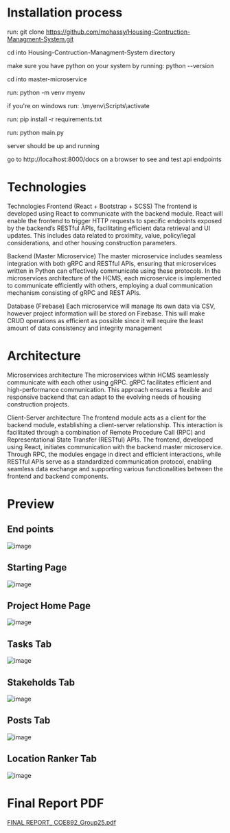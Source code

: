 # Installation process
run: git clone https://github.com/mohassy/Housing-Contruction-Managment-System.git

cd into Housing-Contruction-Managment-System directory

make sure you have python on your system by running: python --version

cd into master-microservice

run: python -m venv myenv

if you're on windows run: .\myenv\Scripts\activate

run: pip install -r requirements.txt

run: python main.py

server should be up and running

go to http://localhost:8000/docs on a browser to see and test api endpoints

# Technologies
Technologies
Frontend (React + Bootstrap + SCSS) 
	The frontend is developed using React to communicate with the backend 
module. React will enable the frontend to trigger HTTP requests to specific endpoints exposed by the backend’s RESTful APIs, facilitating efficient data retrieval and UI updates. This includes data related to proximity, value, policy/legal considerations, and other housing construction parameters.  

Backend (Master Microservice)
	The master microservice includes seamless integration with both gRPC and RESTful APIs, ensuring that microservices written in Python can effectively communicate using these protocols. In the microservices architecture of the HCMS, each microservice is implemented to communicate efficiently with others, employing a dual communication mechanism consisting of gRPC and REST APIs. 

Database (Firebase) 
	Each microservice will manage its own data via CSV, however project information will be stored on Firebase. This will make CRUD operations as efficient as possible since it will require the least amount of data consistency and integrity management

# Architecture
Microservices architecture
	The microservices within HCMS seamlessly communicate with each other using gRPC. gRPC facilitates efficient and high-performance communication. This approach ensures a flexible and responsive backend that can adapt to the evolving needs of housing construction projects.

Client-Server architecture
  The frontend module acts as a client for the backend module, establishing a client-server relationship. This interaction is facilitated through a combination of Remote Procedure Call (RPC) and Representational State Transfer (RESTful) APIs. The frontend, developed using React, initiates communication with the backend master microservice. Through RPC, the modules engage in direct and efficient interactions, while RESTful APIs serve as a standardized communication protocol, enabling seamless data exchange and supporting various functionalities between the frontend and backend components. 


# Preview
## End points
![image](https://github.com/mohassy/Housing-Contruction-Managment-System/assets/118586460/3d4b6b1b-be1f-4a41-a55a-f58b3510cb1d)

## Starting Page
![image](https://github.com/mohassy/Housing-Contruction-Managment-System/assets/118586460/9e9fb27b-82ea-459a-ab2e-ec848dcd6ae3)

## Project Home Page
![image](https://github.com/mohassy/Housing-Contruction-Managment-System/assets/118586460/33d4b218-cbec-4b52-96bd-9d302c5bbbca)

## Tasks Tab
![image](https://github.com/mohassy/Housing-Contruction-Managment-System/assets/118586460/2d9c6406-705d-4681-a352-70fd25594c27)

## Stakeholds Tab
![image](https://github.com/mohassy/Housing-Contruction-Managment-System/assets/118586460/90b3d2ee-1647-4a89-ae9c-d202cae22ebd)

## Posts Tab
![image](https://github.com/mohassy/Housing-Contruction-Managment-System/assets/118586460/c705ed00-128c-4a0f-a7b8-d7dac7581a67)

## Location Ranker Tab
![image](https://github.com/mohassy/Housing-Contruction-Managment-System/assets/118586460/0a87f7d8-2db3-4a2d-989f-6773f9a3c022)


# Final Report PDF
[FINAL REPORT_ COE892_Group25.pdf](https://github.com/mohassy/Housing-Contruction-Managment-System/files/15225560/FINAL.REPORT_.COE892_Group25.pdf)

